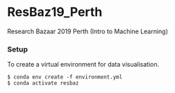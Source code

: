 # ResBaz19_Perth
Research Bazaar 2019 Perth (Intro to Machine Learning)

### Setup
To create a virtual environment for data visualisation.
```
$ conda env create -f environment.yml
$ conda activate resbaz
```
